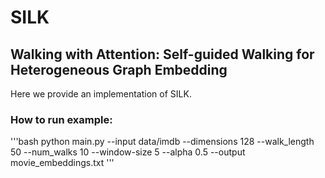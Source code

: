 # SILK
## Walking with Attention: Self-guided Walking for Heterogeneous Graph Embedding
Here we provide an implementation of SILK.

### How to run example:
'''bash
python main.py --input data/imdb --dimensions 128 --walk_length 50 --num_walks 10 --window-size 5 --alpha 0.5 --output movie_embeddings.txt
'''
